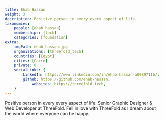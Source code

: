 ```yaml
---
title: Ehab Hassan
weight: 3
description: Positive person in every every aspect of life.
taxonomies:
    people: [ehab_hassan]
    memberships: [tech]
    categories: [foundation]
extra:
    imgPath: ehab_hassan.jpg
    organizations: [threefold_tech]
    countries: [Egypt]
    cities: [Cairo]
    private: 0
    socialLinks: {
        LinkedIn: https://www.linkedin.com/in/ehab-hassan-a00897116/,
        github: https://github.com/ehab-hassan,
            websites: https://threefold.tech,
    }
---
```


Positive person in every every aspect of life. Senior Graphic Designer & Web Developer at ThreeFold. Fell in love with ThreeFold as I dream about the world where everyone can be happy.
